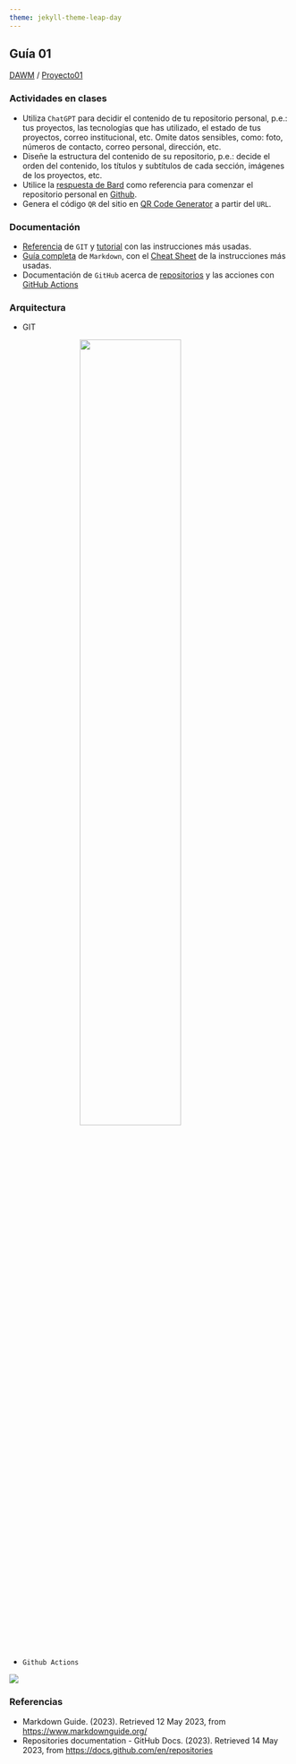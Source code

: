 ```yaml
---
theme: jekyll-theme-leap-day
---
```


## Guía 01

[DAWM](/DAWM/) / [Proyecto01](/DAWM/proyectos/2023/proyecto01)

### Actividades en clases

* Utiliza `ChatGPT` para decidir el contenido de tu repositorio personal, p.e.: tus proyectos, las tecnologías que has utilizado, el estado de tus proyectos, correo institucional, etc. Omite datos sensibles, como: foto, números de contacto, correo personal, dirección, etc.
* Diseñe la estructura del contenido de su repositorio, p.e.: decide el orden del contenido, los títulos y subtítulos de cada sección, imágenes de los proyectos, etc.
* Utilice la [respuesta de Bard](bard/guia01-bard01.pdf) como referencia para comenzar el repositorio personal en [Github](https://github.com/).
* Genera el código `QR` del sitio en [QR Code Generator](https://br.qr-code-generator.com/) a partir del `URL`.

### Documentación

* [Referencia](https://git-scm.com/docs) de `GIT` y [tutorial](https://www.edureka.co/blog/git-tutorial/) con las instrucciones más usadas.
* [Guía completa](https://www.markdownguide.org/) de `Markdown`, con el [Cheat Sheet](https://www.markdownguide.org/cheat-sheet/) de la instrucciones más usadas.
* Documentación de `GitHub` acerca de [repositorios](https://docs.github.com/es/repositories) y las acciones con [GitHub Actions](https://docs.github.com/es/actions)

### Arquitectura

* GIT

<img src="https://d1jnx9ba8s6j9r.cloudfront.net/blog/wp-content/uploads/2016/11/Git-Architechture-Git-Tutorial-Edureka-2-768x720.png" style="width: 60%; margin: 0 25%;">


* `Github Actions`

<img src="https://keepler.io/wp-content/uploads/2020/10/github-actions.png">

### Referencias

* Markdown Guide. (2023). Retrieved 12 May 2023, from https://www.markdownguide.org/
* Repositories documentation - GitHub Docs. (2023). Retrieved 14 May 2023, from https://docs.github.com/en/repositories